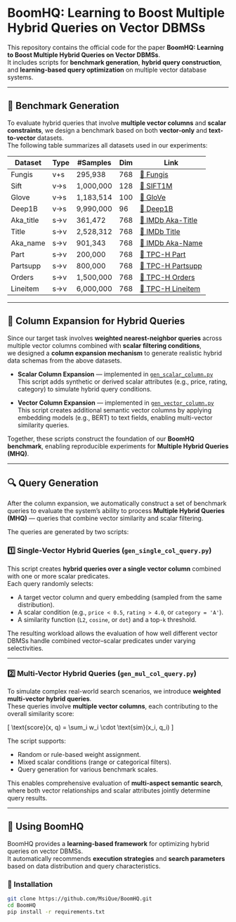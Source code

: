 # BoomHQ: Learning to Boost Multiple Hybrid Queries on Vector DBMSs

This repository contains the official code for the paper **BoomHQ: Learning to Boost Multiple Hybrid Queries on Vector DBMSs**.  
It includes scripts for **benchmark generation**, **hybrid query construction**, and **learning-based query optimization** on multiple vector database systems.

---

## 🧩 Benchmark Generation

To evaluate hybrid queries that involve **multiple vector columns** and **scalar constraints**, we design a benchmark based on both **vector-only** and **text-to-vector** datasets.  
The following table summarizes all datasets used in our experiments:

| Dataset   | Type | #Samples  | Dim  | Link                                                         |
| --------- | ---- | --------- | ---- | ------------------------------------------------------------ |
| Fungis    | v+s  | 295,938   | 768  | [🔗 Fungis](https://hybridqueriesbenchmark.github.io/index.html) |
| Sift      | v→s  | 1,000,000 | 128  | [🔗 SIFT1M](http://corpus-texmex.irisa.fr/)                   |
| Glove     | v→s  | 1,183,514 | 100  | [🔗 GloVe](https://nlp.stanford.edu/projects/glove/)          |
| Deep1B    | v→s  | 9,990,000 | 96   | [🔗 Deep1B](https://github.com/erikbern/ann-benchmarks/tree/main) |
| Aka_title | s→v  | 361,472   | 768  | [🔗 IMDb Aka-Title](https://datasets.imdbws.com/)             |
| Title     | s→v  | 2,528,312 | 768  | [🔗 IMDb Title](https://datasets.imdbws.com/)                 |
| Aka_name  | s→v  | 901,343   | 768  | [🔗 IMDb Aka-Name](https://datasets.imdbws.com/)              |
| Part      | s→v  | 200,000   | 768  | [🔗 TPC-H Part](https://www.tpc.org/tpch/)                    |
| Partsupp  | s→v  | 800,000   | 768  | [🔗 TPC-H Partsupp](https://www.tpc.org/tpch/)                |
| Orders    | s→v  | 1,500,000 | 768  | [🔗 TPC-H Orders](https://www.tpc.org/tpch/)                  |
| Lineitem  | s→v  | 6,000,000 | 768  | [🔗 TPC-H Lineitem](https://www.tpc.org/tpch/)                |

---

## 🧮 Column Expansion for Hybrid Queries

Since our target task involves **weighted nearest-neighbor queries** across multiple vector columns combined with **scalar filtering conditions**,  
we designed a **column expansion mechanism** to generate realistic hybrid data schemas from the above datasets.

- **Scalar Column Expansion** — implemented in [`gen_scalar_column.py`](./gen_scalar_column.py)  
  This script adds synthetic or derived scalar attributes (e.g., price, rating, category) to simulate hybrid query conditions.

- **Vector Column Expansion** — implemented in [`gen_vector_column.py`](./gen_vector_column.py)  
  This script creates additional semantic vector columns by applying embedding models (e.g., BERT) to text fields, enabling multi-vector similarity queries.

Together, these scripts construct the foundation of our **BoomHQ benchmark**, enabling reproducible experiments for **Multiple Hybrid Queries (MHQ)**.

---

## 🔍 Query Generation

After the column expansion, we automatically construct a set of benchmark queries to evaluate the system’s ability to process **Multiple Hybrid Queries (MHQ)** — queries that combine vector similarity and scalar filtering.

The queries are generated by two scripts:

### 1️⃣ Single-Vector Hybrid Queries (`gen_single_col_query.py`)
This script creates **hybrid queries over a single vector column** combined with one or more scalar predicates.  
Each query randomly selects:

- A target vector column and query embedding (sampled from the same distribution).  
- A scalar condition (e.g., `price < 0.5`, `rating > 4.0`, or `category = 'A'`).  
- A similarity function (`L2`, `cosine`, or `dot`) and a top-`k` threshold.

The resulting workload allows the evaluation of how well different vector DBMSs handle combined vector–scalar predicates under varying selectivities.

---

### 2️⃣ Multi-Vector Hybrid Queries (`gen_mul_col_query.py`)
To simulate complex real-world search scenarios, we introduce **weighted multi-vector hybrid queries**.  
These queries involve **multiple vector columns**, each contributing to the overall similarity score:

\[
\text{score}(x, q) = \sum_i w_i \cdot \text{sim}(x_i, q_i)
\]

The script supports:

- Random or rule-based weight assignment.  
- Mixed scalar conditions (range or categorical filters).  
- Query generation for various benchmark scales.  

This enables comprehensive evaluation of **multi-aspect semantic search**, where both vector relationships and scalar attributes jointly determine query results.

---

## 🚀 Using BoomHQ

BoomHQ provides a **learning-based framework** for optimizing hybrid queries on vector DBMSs.  
It automatically recommends **execution strategies** and **search parameters** based on data distribution and query characteristics.

### 🔹 Installation
```bash
git clone https://github.com/MsiQue/BoomHQ.git
cd BoomHQ
pip install -r requirements.txt
